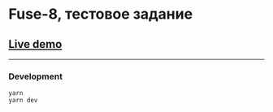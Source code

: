 # Fuse-8, тестовое задание

## <a href="http://imatteru-fuse8.surge.sh" target="_blank">Live demo</a>

---

### Development

```
yarn
yarn dev
```
